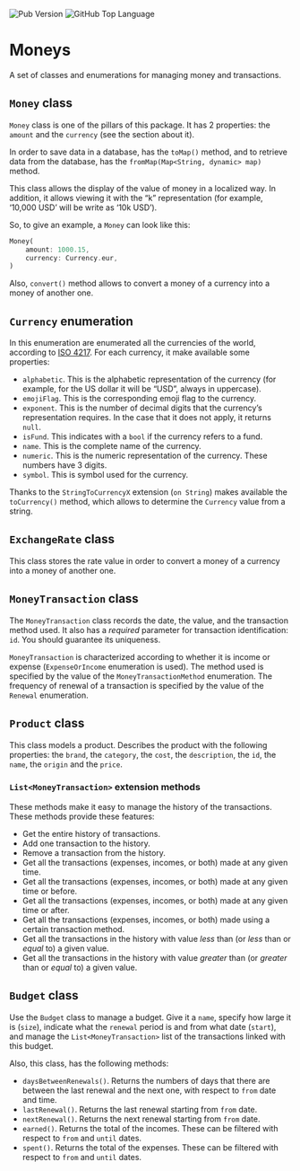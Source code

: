![Pub Version](https://img.shields.io/pub/v/moneys?include_prereleases)
![GitHub Top Language](https://img.shields.io/github/languages/top/Marco87Developer/moneys)

# Moneys

A set of classes and enumerations for managing money and transactions.

## `Money` class

`Money` class is one of the pillars of this package. It has 2 properties: the `amount` and the `currency` (see the section about it).

In order to save data in a database, has the `toMap()` method, and to retrieve data from the database, has the  `fromMap(Map<String, dynamic> map)` method.

This class allows the display of the value of money in a localized way. In addition, it allows viewing it with the “k” representation (for example, ‘10,000 USD’ will be write as ‘10k USD’).

So, to give an example, a `Money` can look like this:
```dart
Money(
    amount: 1000.15,
    currency: Currency.eur,
)
```

Also, `convert()` method allows to convert a money of a currency into a money of another one.

## `Currency` enumeration

In this enumeration are enumerated all the currencies of the world, according to [ISO 4217](https://www.iso.org/iso-4217-currency-codes.html). For each currency, it make available some properties:

* `alphabetic`. This is the alphabetic representation of the currency (for example, for the US dollar it will be “USD”, always in uppercase).
* `emojiFlag`. This is the corresponding emoji flag to the currency.
* `exponent`. This is the number of decimal digits that the currency’s representation requires. In the case that it does not apply, it returns `null`.
* `isFund`. This indicates with a `bool` if the currency refers to a fund.
* `name`. This is the complete name of the currency.
* `numeric`. This is the numeric representation of the currency. These numbers have 3 digits.
* `symbol`. This is symbol used for the currency.

Thanks to the `StringToCurrencyX` extension (`on String`) makes available the `toCurrency()` method, which allows to determine the `Currency` value from a string.

## `ExchangeRate` class

This class stores the rate value in order to convert a money of a currency into a money of another one.

## `MoneyTransaction` class

The `MoneyTransaction` class records the date, the value, and the transaction method used. It also has a *required* parameter for transaction identification: `id`. You should guarantee its uniqueness.

`MoneyTransaction` is characterized according to whether it is income or expense (`ExpenseOrIncome` enumeration is used). The method used is specified by the value of the `MoneyTransactionMethod` enumeration. The frequency of renewal of a transaction is specified by the value of the `Renewal` enumeration.

## `Product` class

This class models a product. Describes the product with the following properties: the `brand`, the `category`, the `cost`, the `description`, the `id`, the `name`, the `origin` and the `price`.

### `List<MoneyTransaction>` extension methods

These methods make it easy to manage the history of the transactions. These methods provide these features:

* Get the entire history of transactions.
* Add one transaction to the history.
* Remove a transaction from the history.
* Get all the transactions (expenses, incomes, or both) made at any given time.
* Get all the transactions (expenses, incomes, or both) made at any given time or before.
* Get all the transactions (expenses, incomes, or both) made at any given time or after.
* Get all the transactions (expenses, incomes, or both) made using a certain transaction method.
* Get all the transactions in the history with value _less_ than (or _less_ than or _equal_ to) a given value.
* Get all the transactions in the history with value _greater_ than (or _greater_ than or _equal_ to) a given value.

## `Budget` class

Use the `Budget` class to manage a budget. Give it a `name`, specify how large it is (`size`), indicate what the `renewal` period is and from what date (`start`), and manage the `List<MoneyTransaction>` list of the transactions linked with this budget.

Also, this class, has the following methods:

* `daysBetweenRenewals()`. Returns the numbers of days that there are between the last renewal and the next one, with respect to `from` date and time.
* `lastRenewal()`. Returns the last renewal starting from `from` date.
* `nextRenewal()`. Returns the next renewal starting from `from` date.
* `earned()`. Returns the total of the incomes. These can be filtered with respect to `from` and `until` dates.
* `spent()`. Returns the total of the expenses. These can be filtered with respect to `from` and `until` dates.
